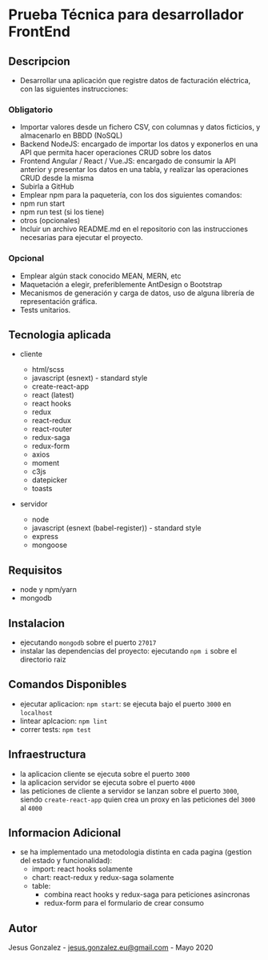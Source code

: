 # Prueba Técnica para desarrollador FrontEnd

## Descripcion
- Desarrollar una aplicación que registre datos de facturación eléctrica, con las siguientes instrucciones:

### Obligatorio
- Importar valores desde un fichero CSV, con columnas y datos ficticios, y almacenarlo en BBDD (NoSQL)
- Backend NodeJS: encargado de importar los datos y exponerlos en una API que permita hacer operaciones CRUD sobre los datos
- Frontend Angular / React / Vue.JS: encargado de consumir la API anterior y presentar los datos en una tabla, y realizar las operaciones CRUD desde la misma
- Subirla a GitHub
- Emplear npm para la paquetería, con los dos siguientes comandos:
- npm run start
- npm run test (si los tiene)
- otros (opcionales)
- Incluir un archivo README.md en el repositorio con las instrucciones necesarias para ejecutar el proyecto.

### Opcional
- Emplear algún stack conocido MEAN, MERN, etc
- Maquetación a elegir, preferiblemente AntDesign o Bootstrap
- Mecanismos de generación y carga de datos, uso de alguna librería de representación gráfica.
- Tests unitarios.

## Tecnologia aplicada
- cliente
  - html/scss
  - javascript (esnext) - standard style
  - create-react-app
  - react (latest)
  - react hooks
  - redux
  - react-redux
  - react-router
  - redux-saga
  - redux-form
  - axios
  - moment
  - c3js
  - datepicker
  - toasts

- servidor
  - node
  - javascript (esnext (babel-register)) - standard style
  - express
  - mongoose

## Requisitos
- node y npm/yarn
- mongodb

## Instalacion
- ejecutando `mongodb` sobre el puerto `27017`
- instalar las dependencias del proyecto: ejecutando `npm i` sobre el directorio raiz

## Comandos Disponibles
- ejecutar aplicacion: `npm start`: se ejecuta bajo el puerto `3000` en `localhost`
- lintear aplcacion: `npm lint`
- correr tests: `npm test`

## Infraestructura
- la aplicacion cliente se ejecuta sobre el puerto `3000`
- la aplicacion servidor se ejecuta sobre el puerto `4000`
- las peticiones de cliente a servidor se lanzan sobre el puerto `3000`,
  siendo `create-react-app` quien crea un proxy en las peticiones del `3000` al `4000`

## Informacion Adicional

- se ha implementado una metodologia distinta en cada pagina (gestion del estado y funcionalidad):
  - import: react hooks solamente
  - chart: react-redux y redux-saga solamente
  - table:
    - combina react hooks y redux-saga para peticiones asincronas
    - redux-form para el formulario de crear consumo

## Autor

Jesus Gonzalez - jesus.gonzalez.eu@gmail.com - Mayo 2020
